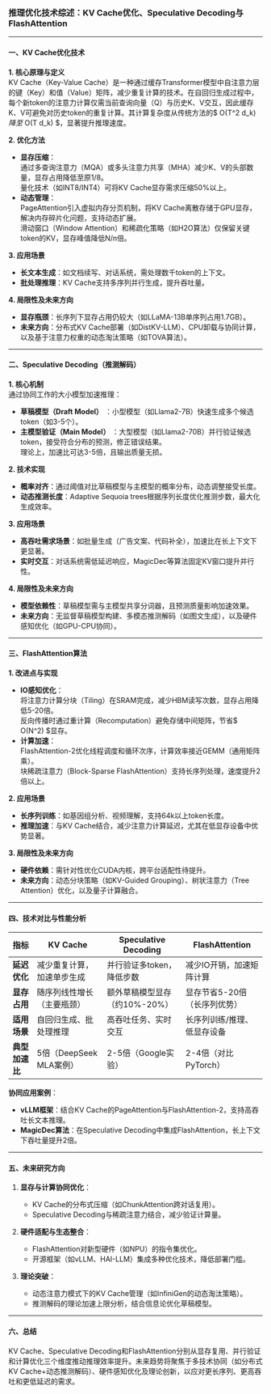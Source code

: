 

### 推理优化技术综述：KV Cache优化、Speculative Decoding与FlashAttention

---

#### 一、KV Cache优化技术
**1. 核心原理与定义**  
KV Cache（Key-Value Cache）是一种通过缓存Transformer模型中自注意力层的键（Key）和值（Value）矩阵，减少重复计算的技术。在自回归生成过程中，每个新token的注意力计算仅需当前查询向量（Q）与历史K、V交互，因此缓存K、V可避免对历史token的重复计算。其计算复杂度从传统方法的$ O(T^2 d_k) $降至$ O(T d_k) $，显著提升推理速度。

**2. 优化方法**  
- **显存压缩**：  
  通过多查询注意力（MQA）或多头注意力共享（MHA）减少K、V的头部数量，显存占用降低至原1/8。  
  量化技术（如INT8/INT4）可将KV Cache显存需求压缩50%以上。  
- **动态管理**：  
  PageAttention引入虚拟内存分页机制，将KV Cache离散存储于GPU显存，解决内存碎片化问题，支持动态扩展。  
  滑动窗口（Window Attention）和稀疏化策略（如H2O算法）仅保留关键token的KV，显存峰值降低N/n倍。  

**3. 应用场景**  
- **长文本生成**：如文档续写、对话系统，需处理数千token的上下文。  
- **批处理推理**：KV Cache支持多序列并行生成，提升吞吐量。  

**4. 局限性及未来方向**  
- **显存瓶颈**：长序列下显存占用仍较大（如LLaMA-13B单序列占用1.7GB）。  
- **未来方向**：分布式KV Cache部署（如DistKV-LLM）、CPU卸载与协同计算，以及基于注意力权重的动态淘汰策略（如TOVA算法）。

---

#### 二、Speculative Decoding（推测解码）
**1. 核心机制**  
通过协同工作的大小模型加速推理：  
- **草稿模型（Draft Model）** ：小型模型（如Llama2-7B）快速生成多个候选token（如3-5个）。  
- **主模型验证（Main Model）** ：大型模型（如Llama2-70B）并行验证候选token，接受符合分布的预测，修正错误结果。  
  理论上，加速比可达3-5倍，且输出质量无损。  

**2. 技术实现**  
- **概率对齐**：通过阈值对比草稿模型与主模型的概率分布，动态调整接受长度。  
- **动态推测长度**：Adaptive Sequoia trees根据序列长度优化推测步数，最大化生成效率。  

**3. 应用场景**  
- **高吞吐需求场景**：如批量生成（广告文案、代码补全），加速比在长上下文下更显著。  
- **实时交互**：对话系统需低延迟响应，MagicDec等算法固定KV窗口提升并行性。  

**4. 局限性及未来方向**  
- **模型依赖性**：草稿模型需与主模型共享分词器，且预测质量影响加速效果。  
- **未来方向**：无监督草稿模型构建、多模态推测解码（如图文生成），以及硬件感知优化（如GPU-CPU协同）。

---

#### 三、FlashAttention算法
**1. 改进点与实现**  
- **IO感知优化**：  
  将注意力计算分块（Tiling）在SRAM完成，减少HBM读写次数，显存占用降低5-20倍。  
  反向传播时通过重计算（Recomputation）避免存储中间矩阵，节省$ O(N^2) $显存。  
- **计算加速**：  
  FlashAttention-2优化线程调度和循环次序，计算效率接近GEMM（通用矩阵乘）。  
  块稀疏注意力（Block-Sparse FlashAttention）支持长序列处理，速度提升2倍以上。  

**2. 应用场景**  
- **长序列训练**：如基因组分析、视频理解，支持64k以上token长度。  
- **推理加速**：与KV Cache结合，减少注意力计算延迟，尤其在低显存设备中优势显著。  

**3. 局限性及未来方向**  
- **硬件依赖**：需针对性优化CUDA内核，跨平台适配性待提升。  
- **未来方向**：动态分块策略（如KV-Guided Grouping）、树状注意力（Tree Attention）优化，以及量子计算融合。

---

#### 四、技术对比与性能分析

| **指标**         | **KV Cache**               | **Speculative Decoding**     | **FlashAttention**           |
|-------------------|----------------------------|-------------------------------|-------------------------------|
| **延迟优化**      | 减少重复计算，加速单步生成  | 并行验证多token，降低步数      | 减少IO开销，加速矩阵计算       |
| **显存占用**      | 随序列线性增长（主要瓶颈）  | 额外草稿模型显存（约10%-20%） | 显存节省5-20倍（长序列优势）  |
| **适用场景**      | 自回归生成、批处理推理      | 高吞吐任务、实时交互           | 长序列训练/推理、低显存设备   |
| **典型加速比**    | 5倍（DeepSeek MLA案例） | 2-5倍（Google实验）     | 2-4倍（对比PyTorch）    |

**协同应用案例**：  
- **vLLM框架**：结合KV Cache的PageAttention与FlashAttention-2，支持高吞吐长文本推理。  
- **MagicDec算法**：在Speculative Decoding中集成FlashAttention，长上下文下吞吐量提升2倍。

---

#### 五、未来研究方向
1. **显存与计算协同优化**：  
   - KV Cache的分布式压缩（如ChunkAttention跨对话复用）。  
   - Speculative Decoding与稀疏注意力结合，减少验证计算量。  

2. **硬件适配与生态整合**：  
   - FlashAttention对新型硬件（如NPU）的指令集优化。  
   - 开源框架（如vLLM、HAI-LLM）集成多种优化技术，降低部署门槛。  

3. **理论突破**：  
   - 动态注意力模式下的KV Cache管理（如InfiniGen的动态淘汰策略）。  
   - 推测解码的理论加速上限分析，结合信息论优化草稿模型。

---

#### 六、总结
KV Cache、Speculative Decoding和FlashAttention分别从显存复用、并行验证和计算优化三个维度推动推理效率提升。未来趋势将聚焦于多技术协同（如分布式KV Cache+动态推测解码）、硬件感知优化及理论创新，以应对更长序列、更高吞吐和更低延迟的需求。